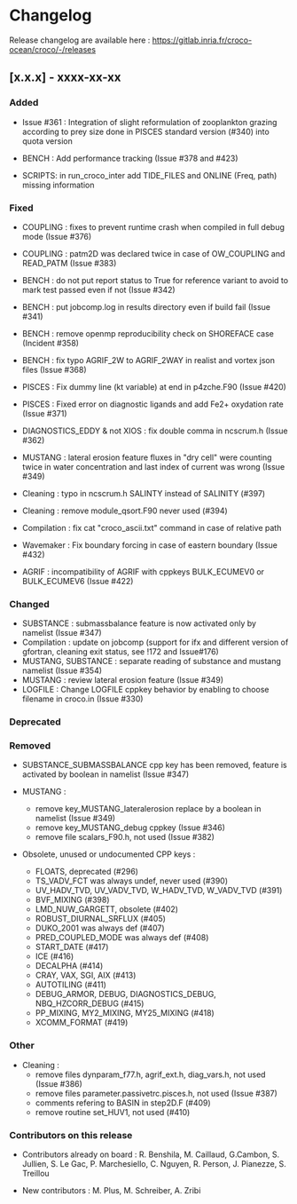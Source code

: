 # Changelog

Release changelog are available here : https://gitlab.inria.fr/croco-ocean/croco/-/releases

## [x.x.x] - xxxx-xx-xx

### Added
- Issue #361 : Integration of slight reformulation of zooplankton grazing 
  according to prey size done in PISCES standard version (#340) into quota version

- BENCH : Add performance tracking (Issue #378 and #423)

- SCRIPTS: in run_croco_inter add TIDE_FILES and ONLINE (Freq, path) missing information 

### Fixed

- COUPLING : fixes to prevent runtime crash when compiled in full debug mode (Issue #376)
- COUPLING : patm2D was declared twice in case of OW_COUPLING and READ_PATM (Issue #383)
- BENCH : do not put report status to True for reference variant to avoid
  to mark test passed even if not (Issue #342)
- BENCH : put jobcomp.log in results directory even if build fail (Issue #341)
- BENCH : remove openmp reproducibility check on SHOREFACE case (Incident #358)
- BENCH : fix typo AGRIF_2W to AGRIF_2WAY in realist and vortex json files (Issue #368)

- PISCES : Fix dummy line (kt variable) at end in p4zche.F90  (Issue #420)
- PISCES : Fixed error on diagnostic ligands and add Fe2+ oxydation rate (Issue #371)

- DIAGNOSTICS_EDDY & not XIOS : fix double comma in ncscrum.h (Issue #362)

- MUSTANG : lateral erosion feature fluxes in "dry cell" were counting twice in 
  water concentration and last index of current was wrong (Issue #349)

- Cleaning : typo in ncscrum.h SALINTY instead of SALINITY (#397)
- Cleaning : remove module_qsort.F90 never used            (#394)

- Compilation : fix cat "croco_ascii.txt" command in case of relative path

- Wavemaker : Fix boundary forcing in case of eastern boundary (Issue #432)

- AGRIF : incompatibility of AGRIF with cppkeys
  BULK_ECUMEV0 or BULK_ECUMEV6 (Issue #422)

### Changed

- SUBSTANCE : submassbalance feature is now activated only by namelist
  (Issue #347)
- Compilation : update on jobcomp (support for ifx and different version of gfortran, 
  cleaning exit status, see !172 and Issue#176)
- MUSTANG, SUBSTANCE : separate reading of substance and mustang
  namelist (Issue #354)
- MUSTANG : review lateral erosion feature (Issue #349)
- LOGFILE : Change LOGFILE cppkey behavior by enabling to choose filename in
  croco.in (Issue #330)

### Deprecated


### Removed


- SUBSTANCE_SUBMASSBALANCE cpp key has been removed, feature is activated 
  by boolean in namelist (Issue #347)
- MUSTANG : 
  - remove key_MUSTANG_lateralerosion replace by a boolean in 
    namelist (Issue #349)
  - remove key_MUSTANG_debug cppkey (Issue #346)
  - remove file scalars_F90.h, not used (Issue #382)

- Obsolete, unused or undocumented CPP keys : 
  - FLOATS, deprecated (#296)
  - TS_VADV_FCT was always undef, never used (#390)
  - UV_HADV_TVD, UV_VADV_TVD, W_HADV_TVD, W_VADV_TVD (#391)
  - BVF_MIXING (#398)
  - LMD_NUW_GARGETT, obsolete (#402)
  - ROBUST_DIURNAL_SRFLUX (#405)
  - DUKO_2001 was always def (#407)
  - PRED_COUPLED_MODE was always def (#408) 
  - START_DATE (#417)
  - ICE (#416)
  - DECALPHA (#414)
  - CRAY, VAX, SGI, AIX (#413)
  - AUTOTILING (#411)
  - DEBUG_ARMOR, DEBUG, DIAGNOSTICS_DEBUG, NBQ_HZCORR_DEBUG (#415)
  - PP_MIXING, MY2_MIXING, MY25_MIXING (#418)
  - XCOMM_FORMAT (#419)

### Other

- Cleaning :
  - remove files dynparam_f77.h, agrif_ext.h, diag_vars.h, not used (Issue #386)
  - remove files parameter.passivetrc.pisces.h, not used (Issue #387)
  - comments refering to BASIN in step2D.F (#409)
  - remove routine set_HUV1, not used (#410)


### Contributors on this release

- Contributors already on board : 
  R. Benshila, M. Caillaud, G.Cambon, S. Jullien, S. Le Gac, 
  P. Marchesiello, C. Nguyen, R. Person, J. Pianezze, S. Treillou

- New contributors : 
  M. Plus, M. Schreiber, A. Zribi  
